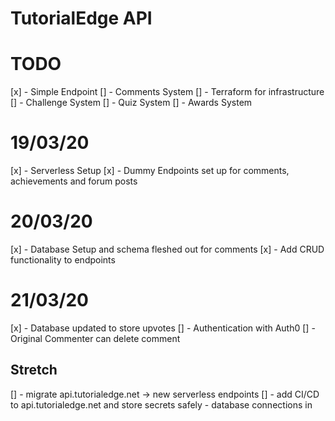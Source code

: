TutorialEdge API
==================

# TODO

[x] - Simple Endpoint
[] - Comments System
[] - Terraform for infrastructure
[] - Challenge System
[] - Quiz System
[] - Awards System

# 19/03/20

[x] - Serverless Setup
[x] - Dummy Endpoints set up for comments, achievements and forum posts

# 20/03/20

[x] - Database Setup and schema fleshed out for comments
[x] - Add CRUD functionality to endpoints

# 21/03/20

[x] - Database updated to store upvotes
[] - Authentication with Auth0
[] - Original Commenter can delete comment

## Stretch

[] - migrate api.tutorialedge.net -> new serverless endpoints 
[] - add CI/CD to api.tutorialedge.net and store secrets safely - database connections in 